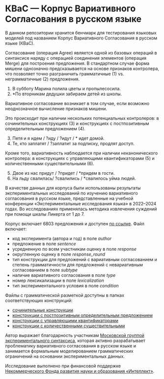 # КВаС — Корпус Вариативного Согласования в русском языке
В данном репозитории хранится бенчмарк для тестирования языковых моделей под названием Корпус Вариативного Согласования в русском языке (КВаС).

Согласование (операция Agree) является одной из базовых операций в синтаксисе наряду с операцией соединения элементов (операция Merge) для построения предложения. В стандартном случае форма мишени однозначно предсказывается на основе признаков контролера, что позволяет точно разграничить грамматичные (1) vs. неграмматичные (2) предложения.
1. В субботу Марина полила цветы и пропылесосила.
2. *По вторникам дедушки забираем детей из школы.

Вариативное согласование возникает в том случае, если возможно неоднозначное вычисление признаков мишени.

Это происходит при наличии нескольких потенциальных контролеров: в сочинительных конструкциях (3) и конструкциях с постпозитивным определительным предложением (4).

3. Петя и я идем / ?иду / ?идут / * идет домой.
4. Те, кто заплатят / ?заплатит за подписку, продлят доступ.

Кроме того, вариативность наблюдается при наличии неканонического контролера: в конструкциях с управляющими квантификаторами (5) и количественными существительными (6).

5. Двое из нас придут / ?придет / *придем в гости.
6. На льду свалилась/ ?свалились / *свалилось уйма людей.

В качестве данных для корпуса были использованы результаты экспериментальных исследований по изучению вариативного согласования в русском языке, представленные на учебной конференции «Экспериментальные исследования языка» в 2022–2024 годах. Во исследованиях применялась методика извлечения суждений при помощи шкалы Ликерта от 1 до 7.

Корпус включает 6803 предложения и доступен <a href="https://github.com/Xeanst/KVaS/blob/main/KVaS.csv">по ссылке</a>. Файл включает:
- код эксперимента (автора и год) в поле *author*
- предложение в поле *sentence*
- усредненную по всем участникам оценку в поле *response*
- округленную оценку в поле *response_round*
- тип конструкции для предложений с вариативным согласованием и степень грамматичности для предложений с невариативным согласованием в поле *subtype*
- наличие вариативного согласования в поле *type*
- номер лексикализации в поле *lexicalization*
- тип экспериментального условия в поле *condition*

Файлы с грамматической разметкой доступны в папках соответствующих конструкций:
- <a href="https://github.com/Xeanst/KVaS/tree/main/1.%20coordination">сочинительные конструкции</a>
- <a href="https://github.com/Xeanst/KVaS/tree/main/2.%20relative%20clauses">конструкции с постпозитивным определительным предложением</a>
- <a href="https://github.com/Xeanst/KVaS/tree/main/3.%20quantifiers">конструкции с управляющими квантификаторами</a>
- <a href="https://github.com/Xeanst/KVaS/tree/main/quantitative_nouns">конструкции с количественными существительными</a>

Автор выражает благодарность участникам <a href="https://expsynt.com/">Московской группой экспериментального синтаксиса</a>, которая активно разрабатывает проблематику вариативного согласования в русском языке и занимается формальным моделированием грамматических ограничений на основании экспериментальных данных.

Исследование выполнено при финансовой поддержке <a href="https://intellect-foundation.ru/">Некоммерческого Фонда развития науки и образования «Интеллект»</a>.  
